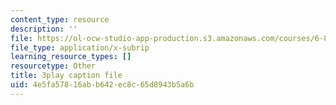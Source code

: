 ```yaml
---
content_type: resource
description: ''
file: https://ol-ocw-studio-app-production.s3.amazonaws.com/courses/6-832-underactuated-robotics-spring-2009/4e5fa57816abb642ec8c65d8943b5a6b_Bhbk4bWV1Uc.srt
file_type: application/x-subrip
learning_resource_types: []
resourcetype: Other
title: 3play caption file
uid: 4e5fa578-16ab-b642-ec8c-65d8943b5a6b
---
```

